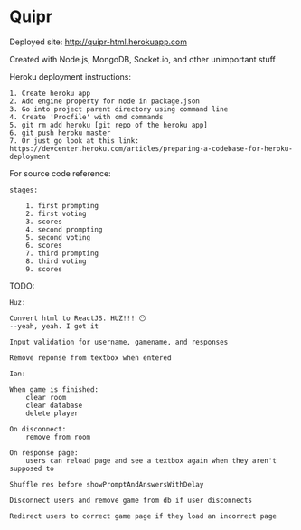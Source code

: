 # Quipr

Deployed site: http://quipr-html.herokuapp.com

Created with Node.js, MongoDB, Socket.io, and other unimportant stuff
	
Heroku deployment instructions:
	
	1. Create heroku app
	2. Add engine property for node in package.json
	3. Go into project parent directory using command line
	4. Create 'Procfile' with cmd commands
	5. git rm add heroku [git repo of the heroku app]
	6. git push heroku master
	7. Or just go look at this link: https://devcenter.heroku.com/articles/preparing-a-codebase-for-heroku-deployment
	
For source code reference:
	
	stages:
		
		1. first prompting
		2. first voting
		3. scores
		4. second prompting
		5. second voting
		6. scores
		7. third prompting
		8. third voting
		9. scores
		
TODO:
	
	Huz:
	
	Convert html to ReactJS. HUZ!!! 😶
	--yeah, yeah. I got it
	
	Input validation for username, gamename, and responses
	
	Remove reponse from textbox when entered
	
	Ian:

	When game is finished:
		clear room
		clear database
		delete player
	
	On disconnect:
		remove from room
		
	On response page:
		users can reload page and see a textbox again when they aren't supposed to
		
	Shuffle res before showPromptAndAnswersWithDelay
	
	Disconnect users and remove game from db if user disconnects
	
	Redirect users to correct game page if they load an incorrect page
	
	
